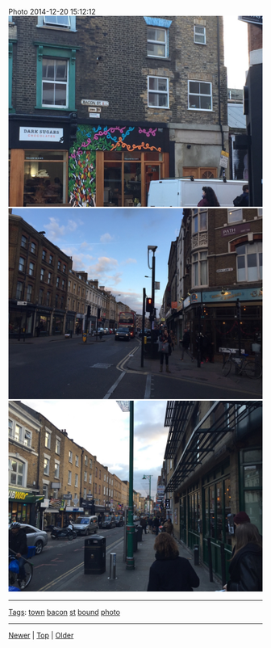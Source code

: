 <!--
title: Photo 2014-12-20 15
date: 2020-06-28T14:51:45.033Z
tags: town, bacon, st, bound, photo
-->





Photo 2014-12-20 15:12:12
![](105691058822-0.jpg)
![](105691058822-1.jpg)
![](105691058822-2.jpg)

<!--BOTTOM-POST-NAVIGATION-->
---

[Tags](tags.md): [town](tag-town.md) [bacon](tag-bacon.md) [st](tag-st.md) [bound](tag-bound.md) [photo](tag-photo.md)

---

[Newer](105170315382.md) | [Top](index.md) | [Older](106401231572.md)